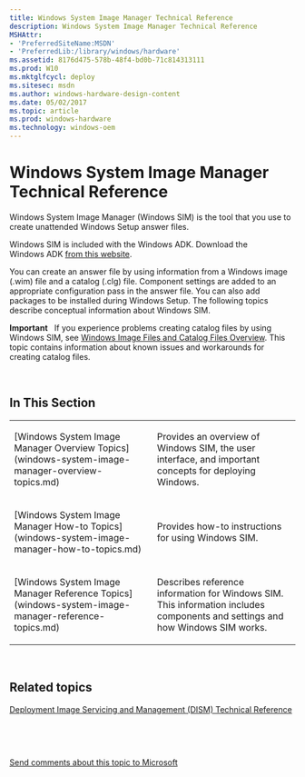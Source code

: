 ```yaml
---
title: Windows System Image Manager Technical Reference
description: Windows System Image Manager Technical Reference
MSHAttr:
- 'PreferredSiteName:MSDN'
- 'PreferredLib:/library/windows/hardware'
ms.assetid: 8176d475-578b-48f4-bd0b-71c814313111
ms.prod: W10
ms.mktglfcycl: deploy
ms.sitesec: msdn
ms.author: windows-hardware-design-content
ms.date: 05/02/2017
ms.topic: article
ms.prod: windows-hardware
ms.technology: windows-oem
---
```


# Windows System Image Manager Technical Reference


Windows System Image Manager (Windows SIM) is the tool that you use to create unattended Windows Setup answer files.

Windows SIM is included with the Windows ADK. Download the Windows ADK [from this website](http://go.microsoft.com/fwlink/p/?LinkID=528384).

You can create an answer file by using information from a Windows image (.wim) file and a catalog (.clg) file. Component settings are added to an appropriate configuration pass in the answer file. You can also add packages to be installed during Windows Setup. The following topics describe conceptual information about Windows SIM.

**Important**  
If you experience problems creating catalog files by using Windows SIM, see [Windows Image Files and Catalog Files Overview](windows-image-files-and-catalog-files-overview.md). This topic contains information about known issues and workarounds for creating catalog files.

 

## In This Section


<table>
<colgroup>
<col width="50%" />
<col width="50%" />
</colgroup>
<tbody>
<tr class="odd">
<td><p>[Windows System Image Manager Overview Topics](windows-system-image-manager-overview-topics.md)</p></td>
<td><p>Provides an overview of Windows SIM, the user interface, and important concepts for deploying Windows.</p></td>
</tr>
<tr class="even">
<td><p>[Windows System Image Manager How-to Topics](windows-system-image-manager-how-to-topics.md)</p></td>
<td><p>Provides how-to instructions for using Windows SIM.</p></td>
</tr>
<tr class="odd">
<td><p>[Windows System Image Manager Reference Topics](windows-system-image-manager-reference-topics.md)</p></td>
<td><p>Describes reference information for Windows SIM. This information includes components and settings and how Windows SIM works.</p></td>
</tr>
</tbody>
</table>

 

## Related topics


[Deployment Image Servicing and Management (DISM) Technical Reference](http://go.microsoft.com/fwlink/p/?LinkId=214571)

 

 

[Send comments about this topic to Microsoft](mailto:wsddocfb@microsoft.com?subject=Documentation%20feedback%20%5Bp_wsim\p_wsim%5D:%20Windows%20System%20Image%20Manager%20Technical%20Reference%20%20RELEASE:%20%2810/17/2016%29&body=%0A%0APRIVACY%20STATEMENT%0A%0AWe%20use%20your%20feedback%20to%20improve%20the%20documentation.%20We%20don't%20use%20your%20email%20address%20for%20any%20other%20purpose,%20and%20we'll%20remove%20your%20email%20address%20from%20our%20system%20after%20the%20issue%20that%20you're%20reporting%20is%20fixed.%20While%20we're%20working%20to%20fix%20this%20issue,%20we%20might%20send%20you%20an%20email%20message%20to%20ask%20for%20more%20info.%20Later,%20we%20might%20also%20send%20you%20an%20email%20message%20to%20let%20you%20know%20that%20we've%20addressed%20your%20feedback.%0A%0AFor%20more%20info%20about%20Microsoft's%20privacy%20policy,%20see%20http://privacy.microsoft.com/en-us/default.aspx. "Send comments about this topic to Microsoft")





